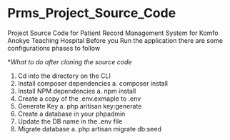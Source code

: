 # Prms_Project_Source_Code
Project Source Code for Patient Record Management System for Komfo Anokye Teaching Hospital
Before you Run the application there are some configurations phases to follow

**What to do after cloning the source code*
1.	Cd into the directory on the CLI
2.	Install composer dependencies
a.	composer install
3.	Install NPM dependencies
a.	npm install
4.	Create a copy of the .env.exmaple to .env
5.	Generate Key
a.	php aritisan key:generate
6.	Create a database in your phpadmin
7.	Update the DB name in the .env file
8.	Migrate database
a.	php artisan migrate db:seed

